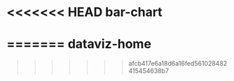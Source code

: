 <<<<<<< HEAD
bar-chart
=========
=======
dataviz-home
============
>>>>>>> afcb417e6a18d6a16fed561028482415454638b7
